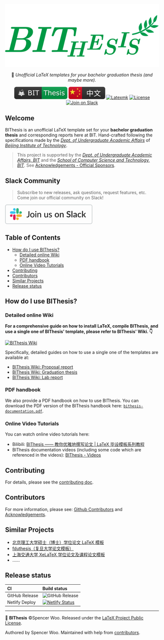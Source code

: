 <!-- This README aims to be packed into bithesis LaTeX package -->
<div align="center">
  <img src="assets/bithesis_icon.svg" alt="BIThesis Icon">

📖 _Unofficial LaTeX templates for your bachelor graduation thesis (and maybe more)._

[![BIThesis](./assets/bithesis_badge_solid.svg)](https://bithesis.bitnp.net/)
[![Chinese version](./assets/chinese.svg)](./README-zh.md)
[![Latexmk](https://badgen.net/badge/compiler/latexmk/blue)](https://mg.readthedocs.io/latexmk.html)
[![License](https://badgen.net/github/license/BITNP/BIThesis?color=008080&labelColor=2b2b2b)](./LICENSE)
[![Join on Slack](https://img.shields.io/badge/Slack%20Community-BIThesis-black?logo=slack&style=social&logoColor=2eb67d)](https://join.slack.com/t/bithesis/shared_invite/zt-epmzkyk0-fJRsUS36AlwMNB2AI_Q~Vw)

</div>

<h2>Welcome</h2>

BIThesis is an unofficial LaTeX template set for your **bachelor graduation thesis** and corresponding reports here at BIT. Hand-crafted following the specifications made by the _[Dept. of Undergraduate Academic Affairs](https://jwc.bit.edu.cn/)_ of _[Beijing Institute of Technology](https://www.bit.edu.cn/)_.

> This project is supported by the _[Dept. of Undergraduate Academic Affairs, BIT](https://jwc.bit.edu.cn/)_ and the _[School of Computer Science and Technology, BIT](https://cs.bit.edu.cn/)_. See [Acknowledgements - Official Sponsors](https://bithesis.bitnp.net/Guide/5-Acknowledgements/Acknowledgements.html#%E5%AE%98%E6%96%B9%E8%B5%9E%E5%8A%A9-official-sponsors).

<h2>Slack Community</h2>

> Subscribe to new releases, ask questions, request features, etc. Come join our official community on Slack!

[![Join on Slack](./assets/slack.svg)](https://join.slack.com/t/bithesis/shared_invite/zt-epmzkyk0-fJRsUS36AlwMNB2AI_Q~Vw)

<h2>Table of Contents</h2>

- [How do I use BIThesis?](#how-do-i-use-bithesis)
  - [Detailed online Wiki](#detailed-online-wiki)
  - [PDF handbook](#pdf-handbook)
  - [Online Video Tutorials](#online-video-tutorials)
- [Contributing](#contributing)
- [Contributors](#contributors)
- [Similar Projects](#similar-projects)
- [Release status](#release-status)

## How do I use BIThesis?

### Detailed online Wiki

**For a comprehensive guide on how to install LaTeX, compile BIThesis, and use a single one of BIThesis' template, please refer to BIThesis' Wiki. 👇**

[![BIThesis Wiki](https://img.shields.io/badge/BIThesis-Wiki-009944?logo=wikipedia&labelColor=2b2b2b&style=for-the-badge)](https://bithesis.bitnp.net/)

Specifically, detailed guides on how to use a single one of the templates are available at:

- [BIThesis Wiki: Proposal report](https://bithesis.bitnp.net/Guide/3-Templates/Proposal-Report.html)
- [BIThesis Wiki: Graduation thesis](https://bithesis.bitnp.net/Guide/3-Templates/Final-Graduation-Thesis.html)
- [BIThesis Wiki: Lab report](https://bithesis.bitnp.net/Guide/3-Templates/Lab-Report.html)

### PDF handbook

We also provide a PDF handbook on how to use BIThesis. You can download the PDF version of the BIThesis handbook here: [`bithesis-documentation.pdf`](https://github.com/BITNP/BIThesis/releases/latest).

### Online Video Tutorials

You can watch online video tutorials here:

- Bilibili: [BIThesis —— 教你优雅地撰写论文 | LaTeX 毕设模板系列教程](https://www.bilibili.com/video/BV1GT4y1V78d/)
- BIThesis documentation videos (including some code which are referenced in the videos): [BIThesis - Videos](https://bithesis.bitnp.net/Video/)

## Contributing

For details, please see the [contributing doc](./contributing.md).

## Contributors

For more information, please see: [Github Contributors](https://github.com/BITNP/BIThesis/graphs/contributors) and [Acknowledgements](https://bithesis.bitnp.net/Guide/5-Acknowledgements/Acknowledgements.html).

## Similar Projects

- [北京理工大学硕士（博士）学位论文 LaTeX 模板](https://github.com/BIT-thesis/LaTeX-template)
- [fduthesis（复旦大学论文模板）](https://github.com/stone-zeng/fduthesis)
- [上海交通大学 XeLaTeX 学位论文及课程论文模板](https://github.com/sjtug/SJTUThesis)
- ……

## Release status

| CI             | Build status                                                                                                                                                                              |
| :------------- | :---------------------------------------------------------------------------------------------------------------------------------------------------------------------------------------- |
| GitHub Release | ![GitHub Release](https://github.com/BITNP/BIThesis/workflows/Release/badge.svg?branch=master)                                                                                      |
| Netlify Deploy | [![Netlify Status](https://api.netlify.com/api/v1/badges/81f7b49b-59a1-46bc-ba52-02f8be71d247/deploy-status)](https://app.netlify.com/sites/vigorous-hoover-a697eb/deploys)               |


---

📖 **BIThesis** ©Spencer Woo. Released under the [LaTeX Project Public License](LICENSE).

Authored by Spencer Woo. Maintained with help from [contributors](https://github.com/BITNP/BIThesis/graphs/contributors).
